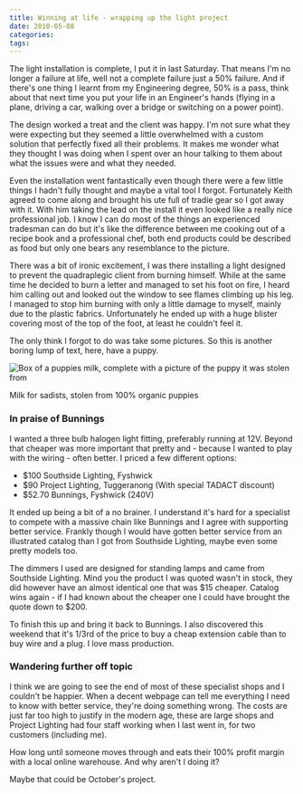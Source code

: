 ```yaml
---
title: Winning at life - wrapping up the light project
date: 2010-05-08
categories:
tags:
---
```

					
The light installation is complete, I put it in last Saturday.  That means I'm no longer a failure at life, well not a complete failure just a 50% failure.  And if there's one thing I learnt from my Engineering degree, 50% is a pass, think about that next time you put your life in an Engineer's hands (flying in a plane, driving a car, walking over a bridge or switching on a power point).

The design worked a treat and the client was happy.  I'm not sure what they were expecting but they seemed a little overwhelmed with a custom solution that perfectly fixed all their problems.  It makes me wonder what they thought I was doing when I spent over an hour talking to them about what the issues were and what they needed.

Even the installation went fantastically even though there were a few little things I hadn't fully thought and maybe a vital tool I forgot.  Fortunately Keith agreed to come along and brought his ute full of tradie gear so I got away with it.  With him taking the lead on the install it even looked like a really nice professional job.  I know I can do most of the things an experienced tradesman can do but it's like the difference between me cooking out of a recipe book and a professional chef, both end products could be described as food but only one bears any resemblance to the picture.

There was a bit of ironic excitement, I was there installing a light designed to prevent the quadraplegic client from burning himself.  While at the same time he decided to burn a letter and managed to set his foot on fire, I heard him calling out and looked out the window to see flames climbing up his leg.  I managed to stop him burning with only a little damage to myself, mainly due to the plastic fabrics.  Unfortunately he ended up with a huge blister covering most of the top of the foot, at least he couldn't feel it.

The only think I forgot to do was take some pictures.  So this is another boring lump of text, here, have a puppy.

<!-- TODO: Fix up size -->
![Box of a puppies milk, complete with a picture of the puppy it was stolen from](/posts/images/wp/smallpuppymilk.jpg "Puppy Milk")
<p class="wp-caption-text">Milk for sadists, stolen from 100% organic puppies</p>

### In praise of Bunnings

I wanted a three bulb halogen light fitting, preferably running at 12V.  Beyond that cheaper was more important that pretty and - because I wanted to play with the wiring - often better.  I priced a few different options:

 * $100 Southside Lighting, Fyshwick
 * $90 Project Lighting, Tuggeranong (With special TADACT discount)
 * $52.70 Bunnings, Fyshwick (240V)

It ended up being a bit of a no brainer.  I understand it's hard for a specialist to compete with a massive chain like Bunnings and I agree with supporting better service.  Frankly though I would have gotten better service from an illustrated catalog than I got from Southside Lighting, maybe even some pretty models too.

The dimmers I used are designed for standing lamps and came from Southside Lighting.  Mind you the product I was quoted wasn't in stock, they did however have an almost identical one that was $15 cheaper.  Catalog wins again - if I had known about the cheaper one I could have brought the quote down to $200.

To finish this up and bring it back to Bunnings.  I also discovered this weekend that it's 1/3rd of the price to buy a cheap extension cable than to buy wire and a plug.  I love mass production.

### Wandering further off topic

I think we are going to see the end of most of these specialist shops and I couldn't be happier.  When a decent webpage can tell me everything I need to know with better service, they're doing something wrong.  The costs are just far too high to justify in the modern age, these are large shops and Project Lighting had four staff working when I last went in, for two customers (including me).

How long until someone moves through and eats their 100% profit margin with a local online warehouse.  And why aren't I doing it?

Maybe that could be October's project.
